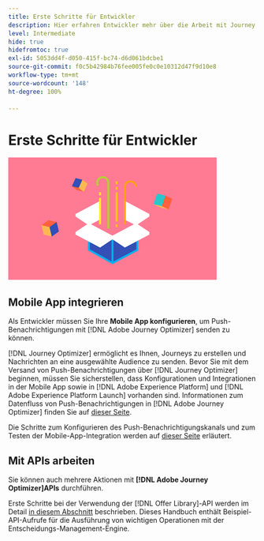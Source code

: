 ```yaml
---
title: Erste Schritte für Entwickler
description: Hier erfahren Entwickler mehr über die Arbeit mit Journey Optimizer.
level: Intermediate
hide: true
hidefromtoc: true
exl-id: 5053dd4f-d050-415f-bc74-d6d061bdcbe1
source-git-commit: f0c5b42984b76fee005fe0c0e10312d47f9d10e8
workflow-type: tm+mt
source-wordcount: '148'
ht-degree: 100%

---
```


# Erste Schritte für Entwickler

![Entwickler](assets/do-not-localize/user-3.png)

## Mobile App integrieren

Als Entwickler müssen Sie Ihre **Mobile App konfigurieren**, um Push-Benachrichtigungen mit [!DNL Adobe Journey Optimizer] senden zu können.

[!DNL Journey Optimizer] ermöglicht es Ihnen, Journeys zu erstellen und Nachrichten an eine ausgewählte Audience zu senden. Bevor Sie mit dem Versand von Push-Benachrichtigungen über [!DNL Journey Optimizer] beginnen, müssen Sie sicherstellen, dass Konfigurationen und Integrationen in der Mobile App sowie in [!DNL Adobe Experience Platform] und [!DNL Adobe Experience Platform Launch] vorhanden sind. Informationen zum Datenfluss von Push-Benachrichtigungen in [!DNL Adobe Journey Optimizer] finden Sie auf [dieser Seite](../push-gs.md).

Die Schritte zum Konfigurieren des Push-Benachrichtigungskanals und zum Testen der Mobile-App-Integration werden auf [dieser Seite](../push-configuration.md) erläutert.

## Mit APIs arbeiten

Sie können auch mehrere Aktionen mit **[!DNL Adobe Journey Optimizer]APIs** durchführen.

Erste Schritte bei der Verwendung der [!DNL Offer Library]-API werden im Detail [in diesem Abschnitt](../offers/api-reference/getting-started.md) beschrieben. Dieses Handbuch enthält Beispiel-API-Aufrufe für die Ausführung von wichtigen Operationen mit der Entscheidungs-Management-Engine.

